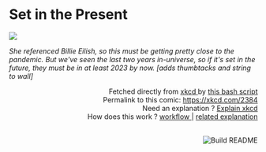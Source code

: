 # <b>Set in the Present</b>

[![](https://imgs.xkcd.com/comics/set_in_the_present.png)](https://xkcd.com/2384)

<i>She referenced Billie Eilish, so this must be getting pretty close to the pandemic. But we&#39;ve seen the last two years in-universe, so if it&#39;s set in the future, they must be in at least 2023 by now. [*adds thumbtacks and string to wall*]</i>

<div align="right">
  Fetched directly from
  <a href="https://xkcd.com">
    xkcd
  </a>
  by
  <a href="https://github.com/Vanille-N/Vanille-N/blob/master/fetch">
    this bash script
  </a>
</div>
<div align="right">
  Permalink to this comic:
  <a href="https://xkcd.com/2384">
    https://xkcd.com/2384
  </a>
</div>
<div align="right">
  Need an explanation ?
  <a href="https://www.explainxkcd.com/wiki/index.php/2384">
    Explain xkcd
  </a>
</div>
<div align="right">
  How does this work ?
  <a href="https://github.com/Vanille-N/Vanille-N/blob/master/.github/workflows/build.yml">
    workflow
  </a>
  |
  <a href="https://simonwillison.net/2020/Jul/10/self-updating-profile-readme/">
    related explanation
  </a>
</div><br>

<a href="https://github.com/Vanille-N/Vanille-N/actions"><img src="https://github.com/Vanille-N/Vanille-N/workflows/Build%20README/badge.svg" align="right" alt="Build README"></a>

